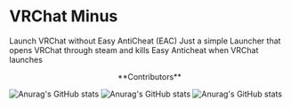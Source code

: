 # VRChat Minus
Launch VRChat without Easy AntiCheat (EAC)
Just a simple Launcher that opens VRChat through steam and kills Easy Anticheat when VRChat launches
<p align="center">
**Contributors** 

![Anurag's GitHub stats](https://github-readme-stats.vercel.app/api?username=koyoinu&show_icons=true&theme=aura)
![Anurag's GitHub stats](https://github-readme-stats.vercel.app/api?username=AvyThyFloof&show_icons=true&theme=gotham)
![Anurag's GitHub stats](https://github-readme-stats.vercel.app/api?username=LudoDash&show_icons=true&theme=panda)

</p>
